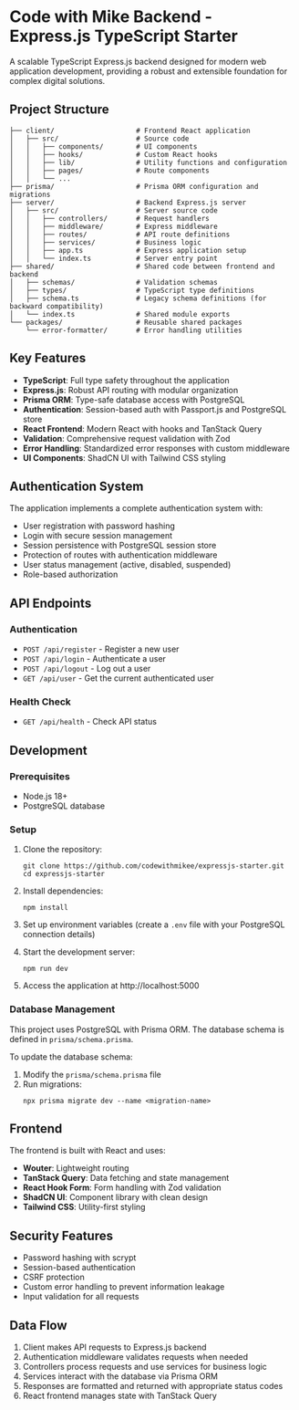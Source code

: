 # Code with Mike Backend - Express.js TypeScript Starter

A scalable TypeScript Express.js backend designed for modern web application development, providing a robust and extensible foundation for complex digital solutions.

## Project Structure

```
├── client/                    # Frontend React application
│   ├── src/                   # Source code
│   │   ├── components/        # UI components
│   │   ├── hooks/             # Custom React hooks
│   │   ├── lib/               # Utility functions and configuration
│   │   ├── pages/             # Route components
│   │   └── ...
├── prisma/                    # Prisma ORM configuration and migrations
├── server/                    # Backend Express.js server
│   ├── src/                   # Server source code
│   │   ├── controllers/       # Request handlers
│   │   ├── middleware/        # Express middleware
│   │   ├── routes/            # API route definitions
│   │   ├── services/          # Business logic
│   │   ├── app.ts             # Express application setup
│   │   └── index.ts           # Server entry point
├── shared/                    # Shared code between frontend and backend
│   ├── schemas/               # Validation schemas
│   ├── types/                 # TypeScript type definitions
│   ├── schema.ts              # Legacy schema definitions (for backward compatibility)
│   └── index.ts               # Shared module exports
└── packages/                  # Reusable shared packages
    └── error-formatter/       # Error handling utilities
```

## Key Features

- **TypeScript**: Full type safety throughout the application
- **Express.js**: Robust API routing with modular organization
- **Prisma ORM**: Type-safe database access with PostgreSQL
- **Authentication**: Session-based auth with Passport.js and PostgreSQL store
- **React Frontend**: Modern React with hooks and TanStack Query
- **Validation**: Comprehensive request validation with Zod
- **Error Handling**: Standardized error responses with custom middleware
- **UI Components**: ShadCN UI with Tailwind CSS styling

## Authentication System

The application implements a complete authentication system with:

- User registration with password hashing
- Login with secure session management
- Session persistence with PostgreSQL session store
- Protection of routes with authentication middleware
- User status management (active, disabled, suspended)
- Role-based authorization

## API Endpoints

### Authentication

- `POST /api/register` - Register a new user
- `POST /api/login` - Authenticate a user
- `POST /api/logout` - Log out a user
- `GET /api/user` - Get the current authenticated user

### Health Check

- `GET /api/health` - Check API status

## Development

### Prerequisites

- Node.js 18+ 
- PostgreSQL database

### Setup

1. Clone the repository:
   ```
   git clone https://github.com/codewithmikee/expressjs-starter.git
   cd expressjs-starter
   ```

2. Install dependencies:
   ```
   npm install
   ```

3. Set up environment variables (create a `.env` file with your PostgreSQL connection details)

4. Start the development server:
   ```
   npm run dev
   ```

5. Access the application at http://localhost:5000

### Database Management

This project uses PostgreSQL with Prisma ORM. The database schema is defined in `prisma/schema.prisma`.

To update the database schema:

1. Modify the `prisma/schema.prisma` file
2. Run migrations:
   ```
   npx prisma migrate dev --name <migration-name>
   ```

## Frontend

The frontend is built with React and uses:

- **Wouter**: Lightweight routing
- **TanStack Query**: Data fetching and state management
- **React Hook Form**: Form handling with Zod validation
- **ShadCN UI**: Component library with clean design
- **Tailwind CSS**: Utility-first styling

## Security Features

- Password hashing with scrypt
- Session-based authentication
- CSRF protection
- Custom error handling to prevent information leakage
- Input validation for all requests

## Data Flow

1. Client makes API requests to Express.js backend
2. Authentication middleware validates requests when needed
3. Controllers process requests and use services for business logic
4. Services interact with the database via Prisma ORM
5. Responses are formatted and returned with appropriate status codes
6. React frontend manages state with TanStack Query